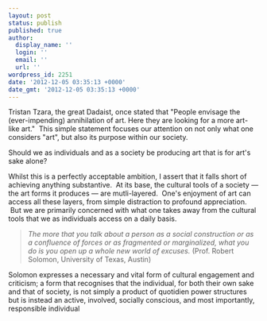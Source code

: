 ```yaml
---
layout: post
status: publish
published: true
author:
  display_name: ''
  login: ''
  email: ''
  url: ''
wordpress_id: 2251
date: '2012-12-05 03:35:13 +0000'
date_gmt: '2012-12-05 03:35:13 +0000'
---
```

<p>Tristan Tzara, the great Dadaist, once stated that "People envisage the (ever-impending) annihilation of art. Here they are looking for a more art-like art."  This simple statement focuses our attention on not only what one considers "art", but also its purpose within our society.</p>
<p>Should we as individuals and as a society be producing art that is for art's sake alone?</p>
<p>Whilst this is a perfectly acceptable ambition, I assert that it falls short of achieving anything substantive.  At its base, the cultural tools of a society — the art forms it produces — are mutli-layered.  One's enjoyment of art can access all these layers, from simple distraction to profound appreciation.  But we are primarily concerned with what one takes away from the cultural tools that we as individuals access on a daily basis.</p>
<blockquote><p><em>The more that you talk about a person as a social construction or as a confluence of forces or as fragmented or marginalized, what you do is you open up a whole new world of excuses.</em> (Prof. Robert Solomon, University of Texas, Austin)</p></blockquote>
<p>Solomon expresses a necessary and vital form of cultural engagement and criticism; a form that recognises that the individual, for both their own sake and that of society, is not simply a product of quotidien power structures but is instead an active, involved, socially conscious, and most importantly, responsible individual</p>
